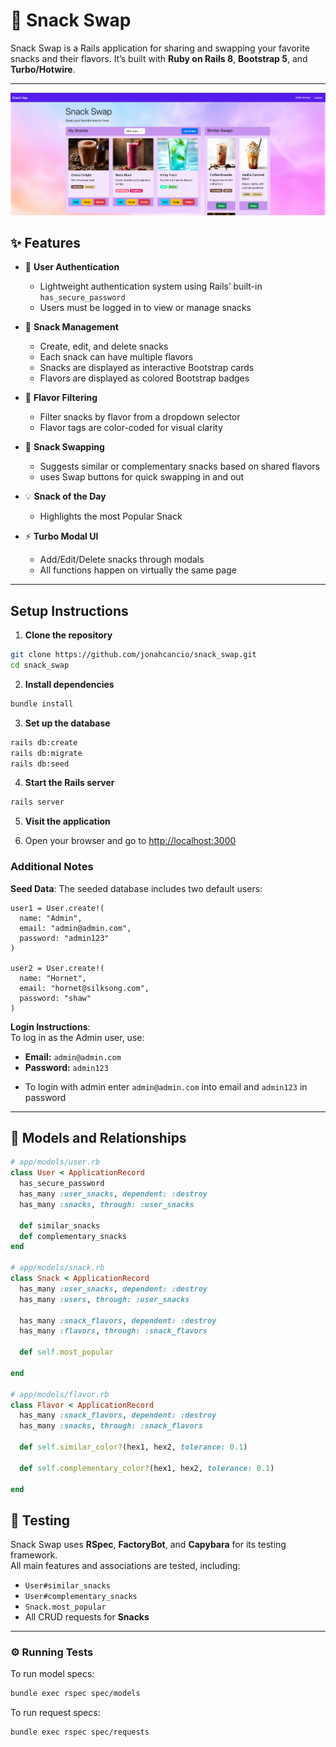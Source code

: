 # 🍫 Snack Swap

Snack Swap is a Rails application for sharing and swapping your favorite snacks and their flavors. 
It’s built with **Ruby on Rails 8**, **Bootstrap 5**, and **Turbo/Hotwire**.

---

![sample-img.png](sample-img.png)

## ✨ Features

- 👤 **User Authentication**
    - Lightweight authentication system using Rails’ built-in `has_secure_password`
    - Users must be logged in to view or manage snacks

- 🍭 **Snack Management**
    - Create, edit, and delete snacks
    - Each snack can have multiple flavors
    - Snacks are displayed as interactive Bootstrap cards
    - Flavors are displayed as colored Bootstrap badges

- 🎨 **Flavor Filtering**
    - Filter snacks by flavor from a dropdown selector
    - Flavor tags are color-coded for visual clarity

- 🔄 **Snack Swapping**
    - Suggests similar or complementary snacks based on shared flavors
    - uses Swap buttons for quick swapping in and out

- 💡 **Snack of the Day**
    - Highlights the most Popular Snack

- ⚡ **Turbo Modal UI**
    - Add/Edit/Delete snacks through modals
    - All functions happen on virtually the same page

---
## Setup Instructions

1. **Clone the repository**
```bash
git clone https://github.com/jonahcancio/snack_swap.git
cd snack_swap
```

2. **Install dependencies**

```bash
bundle install
```

3. **Set up the database**

```bash
rails db:create
rails db:migrate
rails db:seed
```

4. **Start the Rails server**
```bash
rails server
```
5. **Visit the application**

6. Open your browser and go to [http://localhost:3000](http://localhost:3000)

### Additional Notes
**Seed Data**: The seeded database includes two default users:

```
user1 = User.create!(
  name: "Admin",
  email: "admin@admin.com",
  password: "admin123"
)

user2 = User.create!(
  name: "Hornet",
  email: "hornet@silksong.com",
  password: "shaw"
)
```
**Login Instructions**:  
  To log in as the Admin user, use:
  - **Email:** `admin@admin.com`
  - **Password:** `admin123`


* To login with admin enter `admin@admin.com` into email and `admin123` in password

---

## 🧩 Models and Relationships

```ruby
# app/models/user.rb
class User < ApplicationRecord
  has_secure_password
  has_many :user_snacks, dependent: :destroy
  has_many :snacks, through: :user_snacks
  
  def similar_snacks
  def complementary_snacks
end

# app/models/snack.rb
class Snack < ApplicationRecord
  has_many :user_snacks, dependent: :destroy
  has_many :users, through: :user_snacks

  has_many :snack_flavors, dependent: :destroy
  has_many :flavors, through: :snack_flavors

  def self.most_popular

end

# app/models/flavor.rb
class Flavor < ApplicationRecord
  has_many :snack_flavors, dependent: :destroy
  has_many :snacks, through: :snack_flavors
  
  def self.similar_color?(hex1, hex2, tolerance: 0.1)

  def self.complementary_color?(hex1, hex2, tolerance: 0.1)

end
```

## 🧪 Testing

Snack Swap uses **RSpec**, **FactoryBot**, and **Capybara** for its testing framework.  
All main features and associations are tested, including:

- `User#similar_snacks`
- `User#complementary_snacks`
- `Snack.most_popular`
- All CRUD requests for **Snacks**

---

### ⚙️ Running Tests

To run model specs:

```bash
bundle exec rspec spec/models
```

To run request specs:

```bash
bundle exec rspec spec/requests
```


